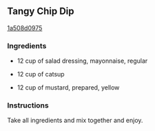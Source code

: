 ## Tangy Chip Dip

[1a508d0975](http://www.food.com/recipe/tangy-chip-dip-254972)

### Ingredients

 - 12 cup of salad dressing, mayonnaise, regular

 - 12 cup of catsup

 - 12 cup of mustard, prepared, yellow

### Instructions

Take all ingredients and mix together and enjoy.